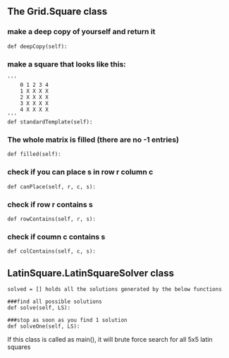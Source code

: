 
## The Grid.Square class


### make a deep copy of yourself and return it
	def deepCopy(self):
	
	
### make a square that looks like this:
	'''
		0 1 2 3 4 
		1 X X X X 
		2 X X X X 
		3 X X X X
		4 X X X X
	'''
	def standardTemplate(self):
	
	
### The whole matrix is filled (there are no -1 entries)
	def filled(self):


### check if you can place s in row r column c
	def canPlace(self, r, c, s):


### check if row r contains s
	def rowContains(self, r, s):


### check if coumn c contains s
	def colContains(self, c, s):
	
	
## LatinSquare.LatinSquareSolver class

   	solved = []	holds all the solutions generated by the below functions

    ###find all possible solutions
    def solve(self, LS):

    ###stop as soon as you find 1 solution
    def solveOne(self, LS):
    
If this class is called as main(), it will brute force search for all 5x5 latin squares



